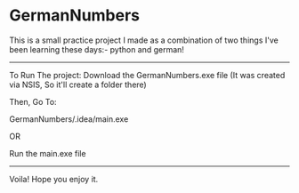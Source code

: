 # GermanNumbers
This is a small practice project I made as a combination of two things I've been learning these days:- python and german!



------------------------------------------------------------------------------------------------------------------------------------------------


To Run The project:
Download the GermanNumbers.exe file (It was created via NSIS, So it'll create a folder there)

Then, Go To:

GermanNumbers/.idea/main.exe

OR

Run the main.exe file

------------------------------------------------------------------------------------------------------------------------------------------------


Voila! Hope you enjoy it.
